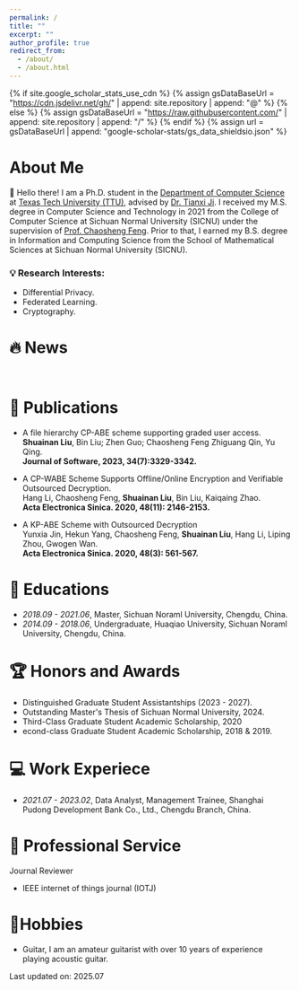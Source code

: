```yaml
---
permalink: /
title: ""
excerpt: ""
author_profile: true
redirect_from: 
  - /about/
  - /about.html
---
```


{% if site.google_scholar_stats_use_cdn %}
{% assign gsDataBaseUrl = "https://cdn.jsdelivr.net/gh/" | append: site.repository | append: "@" %}
{% else %}
{% assign gsDataBaseUrl = "https://raw.githubusercontent.com/" | append: site.repository | append: "/" %}
{% endif %}
{% assign url = gsDataBaseUrl | append: "google-scholar-stats/gs_data_shieldsio.json" %}

<span class='anchor' id='about-me'></span>

# About Me
👋 Hello there! I am a Ph.D. student in the [Department of Computer Science](https://www.depts.ttu.edu/cs/) at [Texas Tech University (TTU)](https://www.ttu.edu/), advised by [Dr. Tianxi Ji](https://www.myweb.ttu.edu/tiji/). I received my M.S. degree in Computer Science and Technology in 2021 from the College of Computer Science at Sichuan Normal University (SICNU) under the supervision of [Prof. Chaosheng Feng](https://cs.sicnu.edu.cn/p/10/?StId=st_app_news_i_x9932). Prior to that, I earned my B.S. degree in Information and Computing Science from the School of Mathematical Sciences at Sichuan Normal University (SICNU).

### 💡 Research Interests:
* Differential Privacy.
* Federated Learning.
* Cryptography.


# 🔥 News
<style>
  .scrollable {
    max-height: 200px; 
    overflow-y: scroll; 
  }
</style>

<div class="scrollable">
 <ul>

</ul>
</div>

# 📝 Publications 

* A file hierarchy CP-ABE scheme supporting graded user access.\
**Shuainan Liu**, Bin Liu; Zhen Guo; Chaosheng Feng Zhiguang Qin, Yu Qing. \
**Journal of Software, 2023, 34(7):3329-3342.**

* A CP-WABE Scheme Supports Offline/Online Encryption and Verifiable Outsourced Decryption.\
Hang Li, Chaosheng Feng, **Shuainan Liu**, Bin Liu, Kaiqaing Zhao. \
**Acta Electronica Sinica. 2020, 48(11): 2146-2153.**

* A KP-ABE Scheme with Outsourced Decryption \
 Yunxia Jin, Hekun Yang, Chaosheng Feng, **Shuainan Liu**, Hang Li, Liping Zhou, Gwogen Wan. \
**Acta Electronica Sinica. 2020, 48(3): 561-567.**

[//]: # (<div class='paper-box'><div class='paper-box-image'><div><div class="badge">CVPR 2016</div><img src='images/500x300.png' alt="sym" width="100%"></div></div>)

[//]: # (<div class='paper-box-text' markdown="1">)

[//]: # ()
[//]: # ([Deep Residual Learning for Image Recognition]&#40;https://openaccess.thecvf.com/content_cvpr_2016/papers/He_Deep_Residual_Learning_CVPR_2016_paper.pdf&#41;)

[//]: # ()
[//]: # (**Kaiming He**, Xiangyu Zhang, Shaoqing Ren, Jian Sun)

[//]: # ()
[//]: # ([**Project**]&#40;https://scholar.google.com/citations?view_op=view_citation&hl=zh-CN&user=DhtAFkwAAAAJ&citation_for_view=DhtAFkwAAAAJ:ALROH1vI_8AC&#41; <strong><span class='show_paper_citations' data='DhtAFkwAAAAJ:ALROH1vI_8AC'></span></strong>)

[//]: # (- Lorem ipsum dolor sit amet, consectetur adipiscing elit. Vivamus ornare aliquet ipsum, ac tempus justo dapibus sit amet. )

[//]: # (</div>)

[//]: # (</div>)


[//]: # (# 🎖 Honors and Awards)

[//]: # (- *2021.10* Lorem ipsum dolor sit amet, consectetur adipiscing elit. Vivamus ornare aliquet ipsum, ac tempus justo dapibus sit amet. )

[//]: # (- *2021.09* Lorem ipsum dolor sit amet, consectetur adipiscing elit. Vivamus ornare aliquet ipsum, ac tempus justo dapibus sit amet. )

# 📖 Educations
- *2018.09 - 2021.06*, Master, Sichuan Noraml University, Chengdu, China. 
- *2014.09 - 2018.06*, Undergraduate, Huaqiao University, Sichuan Noraml University, Chengdu, China.

[//]: # (# 💬 Invited Talks)

[//]: # (- *2021.06*, Lorem ipsum dolor sit amet, consectetur adipiscing elit. Vivamus ornare aliquet ipsum, ac tempus justo dapibus sit amet. )

[//]: # (- *2021.03*, Lorem ipsum dolor sit amet, consectetur adipiscing elit. Vivamus ornare aliquet ipsum, ac tempus justo dapibus sit amet.  \| [\[video\]]&#40;https://github.com/&#41;)

# 🏆 Honors and Awards
- Distinguished Graduate Student Assistantships (2023 - 2027).
- Outstanding Master's Thesis of Sichuan Normal University, 2024.
- Third-Class Graduate Student Academic Scholarship, 2020
- econd-class Graduate Student Academic Scholarship, 2018 & 2019.

# 💻 Work Experiece
- *2021.07 - 2023.02*, Data Analyst, Management Trainee, Shanghai Pudong Development Bank Co., Ltd., Chengdu Branch, China.

# 🧾 Professional Service
Journal Reviewer
- IEEE internet of things journal (IOTJ)

[//]: # (Conference Reviewer)

# 🎸Hobbies
- Guitar, I am an amateur guitarist with over 10 years of experience playing acoustic guitar.

Last updated on: 2025.07
